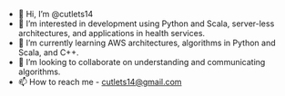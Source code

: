 - 👋 Hi, I’m @cutlets14
- 👀 I’m interested in development using Python and Scala, server-less architectures, and applications in health services.
- 🌱 I’m currently learning AWS architectures, algorithms in Python and Scala, and C++.
- 💞️ I’m looking to collaborate on understanding and communicating algorithms.
- 📫 How to reach me - cutlets14@gmail.com

<!---
cutlets14/cutlets14 is a ✨ special ✨ repository because its `README.md` (this file) appears on your GitHub profile.
You can click the Preview link to take a look at your changes.
--->
